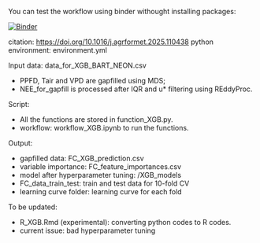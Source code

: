 

You can test the workflow using binder withought installing packages:

[![Binder](https://mybinder.org/badge_logo.svg)](https://mybinder.org/v2/gh/YujieLiu666/NEON_gapfill_test/HEAD?urlpath=lab&version=2)

citation: https://doi.org/10.1016/j.agrformet.2025.110438 
python environment: environment.yml

Input data: data_for_XGB_BART_NEON.csv
- PPFD, Tair and VPD are gapfilled using MDS;
- NEE_for_gapfill is processed after IQR and u* filtering using REddyProc.

Script:
- All the functions are stored in function_XGB.py.
- workflow: workflow_XGB.ipynb to run the functions.


Output:
- gapfilled data: FC_XGB_prediction.csv
- variable importance: FC_feature_importances.csv
- model after hyperparameter tuning: /XGB_models
- FC_data_train_test: train and test data for 10-fold CV
- learning curve folder: learning curve for each fold


To be updated: 
- R_XGB.Rmd (experimental): converting python codes to R codes.
- current issue: bad hyperparameter tuning 



